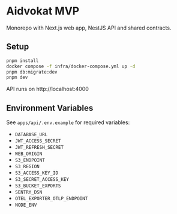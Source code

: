 # Aidvokat MVP

Monorepo with Next.js web app, NestJS API and shared contracts.

## Setup

```bash
pnpm install
docker compose -f infra/docker-compose.yml up -d
pnpm db:migrate:dev
pnpm dev
```

API runs on http://localhost:4000

## Environment Variables

See `apps/api/.env.example` for required variables:

- `DATABASE_URL`
- `JWT_ACCESS_SECRET`
- `JWT_REFRESH_SECRET`
- `WEB_ORIGIN`
- `S3_ENDPOINT`
- `S3_REGION`
- `S3_ACCESS_KEY_ID`
- `S3_SECRET_ACCESS_KEY`
- `S3_BUCKET_EXPORTS`
- `SENTRY_DSN`
- `OTEL_EXPORTER_OTLP_ENDPOINT`
- `NODE_ENV`
